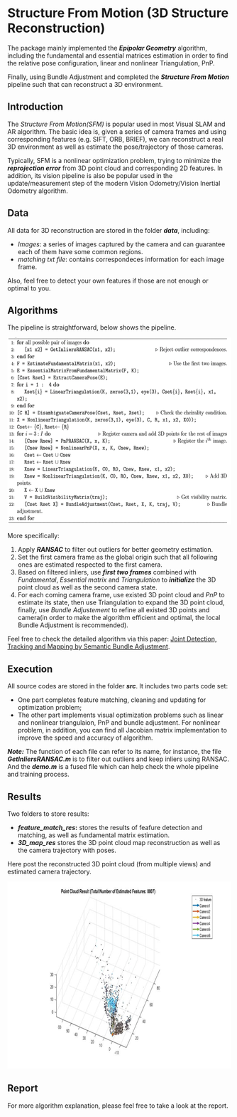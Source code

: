 # Structure From Motion (3D Structure Reconstruction)
The package mainly implemented the **_Epipolar Geometry_** algorithm, including the fundamental and essential matrices estimation in order to find the relative pose configuration, linear and nonlinear Triangulation, PnP.      

Finally, using Bundle Adjustment and completed the **_Structure From Motion_** pipeline such that can reconstruct a 3D environment.

Introduction
------------
The _Structure From Motion(SFM)_ is popular used in most Visual SLAM and AR algorithm. The basic idea is, given a series of camera frames and using corresponding features (e.g. SIFT, ORB, BRIEF), we can reconstruct a real 3D environment as well as estimate the pose/trajectory of those cameras.       

Typically, SFM is a nonlinear optimization problem, trying to minimize the **_reprojection error_** from 3D point cloud and corresponding 2D features. In addition, its vision pipeline is also be popular used in the update/measurement step of the modern Vision Odometry/Vision Inertial Odometry algorithm.



Data
----
All data for 3D reconstruction are stored in the folder **_data_**, including:
* _Images_: a series of images captured by the camera and can guarantee each of them have some common regions.
* _matching txt file_: contains correspondeces information for each image frame.

Also, feel free to detect your own features if those are not enough or optimal to you.


Algorithms
----------
The pipeline is straightforward, below shows the pipeline.
<div align=center>
  <img width="600" height="420" src="./sfm_pipeline.png", alt="sfm pipeline"/>
</div>   

More specifically:
1. Apply **_RANSAC_** to filter out outliers for better geometry estimation.
2. Set the first camera frame as the global origin such that all following ones are estimated respected to the first camera.
3. Based on filtered inliers, use **_first two frames_** combined with _Fundamental_, _Essential matrix_ and _Triangulation_ to **_initialize_** the 3D point cloud as well as the second camera state.
4. For each coming camera frame, use existed 3D point cloud and _PnP_ to estimate its state, then use Triangulation to expand the 3D point cloud, finally, use _Bundle Adjustement_ to refine all existed 3D points and camera(in order to make the algorithm efficient and optimal, the local Bundle Adjustment is recommended).

Feel free to check the detailed algorithm via this paper: [Joint Detection, Tracking and Mapping by Semantic Bundle Adjustment](http://ieeexplore.ieee.org/document/6619046/).


Execution
---------
All source codes are stored in the folder **_src_**. It includes two parts code set:
* One part completes feature matching, cleaning and updating for optimization problem;
* The other part implements visual optimization problems such as linear and nonlinear triangulaion, PnP and bundle adjustment. For nonlinear problem, in addition, you can find all Jacobian matrix implementation to improve the speed and accuracy of algorithm.      

**_Note:_** The function of each file can refer to its name, for instance, the file **_GetInliersRANSAC.m_** is to filter out outliers and keep inliers using RANSAC. And the **_demo.m_** is a fused file which can help check the whole pipeline and training process.


Results
-------
Two folders to store results:
* **_feature_match_res_:** stores the results of feafure detection and matching, as well as fundamental matrix estimation.
* **_3D_map_res_** stores the 3D point cloud map reconstruction as well as the camera trajectory with poses. 

Here post the reconstructed 3D point cloud (from multiple views) and estimated camera trajectory.
<div align=center>
  <img width="800" height="420" src="./3D_map_res/Result_3D_PCview.jpg", alt="3d pc"/>
</div>   

Report
------
For more algorithm explanation, please feel free to take a look at the report.
